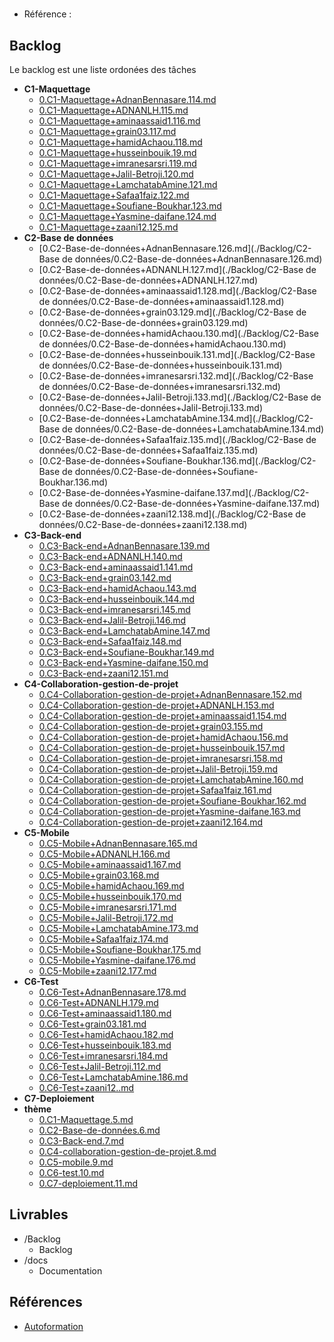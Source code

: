 #  

- Référence :   

 

## Backlog 

Le backlog est une liste ordonées des tâches 

- **C1-Maquettage** 
  - [0.C1-Maquettage+AdnanBennasare.114.md](./Backlog/C1-Maquettage/0.C1-Maquettage+AdnanBennasare.114.md) 
  - [0.C1-Maquettage+ADNANLH.115.md](./Backlog/C1-Maquettage/0.C1-Maquettage+ADNANLH.115.md) 
  - [0.C1-Maquettage+aminaassaid1.116.md](./Backlog/C1-Maquettage/0.C1-Maquettage+aminaassaid1.116.md) 
  - [0.C1-Maquettage+grain03.117.md](./Backlog/C1-Maquettage/0.C1-Maquettage+grain03.117.md) 
  - [0.C1-Maquettage+hamidAchaou.118.md](./Backlog/C1-Maquettage/0.C1-Maquettage+hamidAchaou.118.md) 
  - [0.C1-Maquettage+husseinbouik.19.md](./Backlog/C1-Maquettage/0.C1-Maquettage+husseinbouik.19.md) 
  - [0.C1-Maquettage+imranesarsri.119.md](./Backlog/C1-Maquettage/0.C1-Maquettage+imranesarsri.119.md) 
  - [0.C1-Maquettage+Jalil-Betroji.120.md](./Backlog/C1-Maquettage/0.C1-Maquettage+Jalil-Betroji.120.md) 
  - [0.C1-Maquettage+LamchatabAmine.121.md](./Backlog/C1-Maquettage/0.C1-Maquettage+LamchatabAmine.121.md) 
  - [0.C1-Maquettage+Safaa1faiz.122.md](./Backlog/C1-Maquettage/0.C1-Maquettage+Safaa1faiz.122.md) 
  - [0.C1-Maquettage+Soufiane-Boukhar.123.md](./Backlog/C1-Maquettage/0.C1-Maquettage+Soufiane-Boukhar.123.md) 
  - [0.C1-Maquettage+Yasmine-daifane.124.md](./Backlog/C1-Maquettage/0.C1-Maquettage+Yasmine-daifane.124.md) 
  - [0.C1-Maquettage+zaani12.125.md](./Backlog/C1-Maquettage/0.C1-Maquettage+zaani12.125.md) 
- **C2-Base de données** 
  - [0.C2-Base-de-données+AdnanBennasare.126.md](./Backlog/C2-Base de données/0.C2-Base-de-données+AdnanBennasare.126.md) 
  - [0.C2-Base-de-données+ADNANLH.127.md](./Backlog/C2-Base de données/0.C2-Base-de-données+ADNANLH.127.md) 
  - [0.C2-Base-de-données+aminaassaid1.128.md](./Backlog/C2-Base de données/0.C2-Base-de-données+aminaassaid1.128.md) 
  - [0.C2-Base-de-données+grain03.129.md](./Backlog/C2-Base de données/0.C2-Base-de-données+grain03.129.md) 
  - [0.C2-Base-de-données+hamidAchaou.130.md](./Backlog/C2-Base de données/0.C2-Base-de-données+hamidAchaou.130.md) 
  - [0.C2-Base-de-données+husseinbouik.131.md](./Backlog/C2-Base de données/0.C2-Base-de-données+husseinbouik.131.md) 
  - [0.C2-Base-de-données+imranesarsri.132.md](./Backlog/C2-Base de données/0.C2-Base-de-données+imranesarsri.132.md) 
  - [0.C2-Base-de-données+Jalil-Betroji.133.md](./Backlog/C2-Base de données/0.C2-Base-de-données+Jalil-Betroji.133.md) 
  - [0.C2-Base-de-données+LamchatabAmine.134.md](./Backlog/C2-Base de données/0.C2-Base-de-données+LamchatabAmine.134.md) 
  - [0.C2-Base-de-données+Safaa1faiz.135.md](./Backlog/C2-Base de données/0.C2-Base-de-données+Safaa1faiz.135.md) 
  - [0.C2-Base-de-données+Soufiane-Boukhar.136.md](./Backlog/C2-Base de données/0.C2-Base-de-données+Soufiane-Boukhar.136.md) 
  - [0.C2-Base-de-données+Yasmine-daifane.137.md](./Backlog/C2-Base de données/0.C2-Base-de-données+Yasmine-daifane.137.md) 
  - [0.C2-Base-de-données+zaani12.138.md](./Backlog/C2-Base de données/0.C2-Base-de-données+zaani12.138.md) 
- **C3-Back-end** 
  - [0.C3-Back-end+AdnanBennasare.139.md](./Backlog/C3-Back-end/0.C3-Back-end+AdnanBennasare.139.md) 
  - [0.C3-Back-end+ADNANLH.140.md](./Backlog/C3-Back-end/0.C3-Back-end+ADNANLH.140.md) 
  - [0.C3-Back-end+aminaassaid1.141.md](./Backlog/C3-Back-end/0.C3-Back-end+aminaassaid1.141.md) 
  - [0.C3-Back-end+grain03.142.md](./Backlog/C3-Back-end/0.C3-Back-end+grain03.142.md) 
  - [0.C3-Back-end+hamidAchaou.143.md](./Backlog/C3-Back-end/0.C3-Back-end+hamidAchaou.143.md) 
  - [0.C3-Back-end+husseinbouik.144.md](./Backlog/C3-Back-end/0.C3-Back-end+husseinbouik.144.md) 
  - [0.C3-Back-end+imranesarsri.145.md](./Backlog/C3-Back-end/0.C3-Back-end+imranesarsri.145.md) 
  - [0.C3-Back-end+Jalil-Betroji.146.md](./Backlog/C3-Back-end/0.C3-Back-end+Jalil-Betroji.146.md) 
  - [0.C3-Back-end+LamchatabAmine.147.md](./Backlog/C3-Back-end/0.C3-Back-end+LamchatabAmine.147.md) 
  - [0.C3-Back-end+Safaa1faiz.148.md](./Backlog/C3-Back-end/0.C3-Back-end+Safaa1faiz.148.md) 
  - [0.C3-Back-end+Soufiane-Boukhar.149.md](./Backlog/C3-Back-end/0.C3-Back-end+Soufiane-Boukhar.149.md) 
  - [0.C3-Back-end+Yasmine-daifane.150.md](./Backlog/C3-Back-end/0.C3-Back-end+Yasmine-daifane.150.md) 
  - [0.C3-Back-end+zaani12.151.md](./Backlog/C3-Back-end/0.C3-Back-end+zaani12.151.md) 
- **C4-Collaboration-gestion-de-projet** 
  - [0.C4-Collaboration-gestion-de-projet+AdnanBennasare.152.md](./Backlog/C4-Collaboration-gestion-de-projet/0.C4-Collaboration-gestion-de-projet+AdnanBennasare.152.md) 
  - [0.C4-Collaboration-gestion-de-projet+ADNANLH.153.md](./Backlog/C4-Collaboration-gestion-de-projet/0.C4-Collaboration-gestion-de-projet+ADNANLH.153.md) 
  - [0.C4-Collaboration-gestion-de-projet+aminaassaid1.154.md](./Backlog/C4-Collaboration-gestion-de-projet/0.C4-Collaboration-gestion-de-projet+aminaassaid1.154.md) 
  - [0.C4-Collaboration-gestion-de-projet+grain03.155.md](./Backlog/C4-Collaboration-gestion-de-projet/0.C4-Collaboration-gestion-de-projet+grain03.155.md) 
  - [0.C4-Collaboration-gestion-de-projet+hamidAchaou.156.md](./Backlog/C4-Collaboration-gestion-de-projet/0.C4-Collaboration-gestion-de-projet+hamidAchaou.156.md) 
  - [0.C4-Collaboration-gestion-de-projet+husseinbouik.157.md](./Backlog/C4-Collaboration-gestion-de-projet/0.C4-Collaboration-gestion-de-projet+husseinbouik.157.md) 
  - [0.C4-Collaboration-gestion-de-projet+imranesarsri.158.md](./Backlog/C4-Collaboration-gestion-de-projet/0.C4-Collaboration-gestion-de-projet+imranesarsri.158.md) 
  - [0.C4-Collaboration-gestion-de-projet+Jalil-Betroji.159.md](./Backlog/C4-Collaboration-gestion-de-projet/0.C4-Collaboration-gestion-de-projet+Jalil-Betroji.159.md) 
  - [0.C4-Collaboration-gestion-de-projet+LamchatabAmine.160.md](./Backlog/C4-Collaboration-gestion-de-projet/0.C4-Collaboration-gestion-de-projet+LamchatabAmine.160.md) 
  - [0.C4-Collaboration-gestion-de-projet+Safaa1faiz.161.md](./Backlog/C4-Collaboration-gestion-de-projet/0.C4-Collaboration-gestion-de-projet+Safaa1faiz.161.md) 
  - [0.C4-Collaboration-gestion-de-projet+Soufiane-Boukhar.162.md](./Backlog/C4-Collaboration-gestion-de-projet/0.C4-Collaboration-gestion-de-projet+Soufiane-Boukhar.162.md) 
  - [0.C4-Collaboration-gestion-de-projet+Yasmine-daifane.163.md](./Backlog/C4-Collaboration-gestion-de-projet/0.C4-Collaboration-gestion-de-projet+Yasmine-daifane.163.md) 
  - [0.C4-Collaboration-gestion-de-projet+zaani12.164.md](./Backlog/C4-Collaboration-gestion-de-projet/0.C4-Collaboration-gestion-de-projet+zaani12.164.md) 
- **C5-Mobile** 
  - [0.C5-Mobile+AdnanBennasare.165.md](./Backlog/C5-Mobile/0.C5-Mobile+AdnanBennasare.165.md) 
  - [0.C5-Mobile+ADNANLH.166.md](./Backlog/C5-Mobile/0.C5-Mobile+ADNANLH.166.md) 
  - [0.C5-Mobile+aminaassaid1.167.md](./Backlog/C5-Mobile/0.C5-Mobile+aminaassaid1.167.md) 
  - [0.C5-Mobile+grain03.168.md](./Backlog/C5-Mobile/0.C5-Mobile+grain03.168.md) 
  - [0.C5-Mobile+hamidAchaou.169.md](./Backlog/C5-Mobile/0.C5-Mobile+hamidAchaou.169.md) 
  - [0.C5-Mobile+husseinbouik.170.md](./Backlog/C5-Mobile/0.C5-Mobile+husseinbouik.170.md) 
  - [0.C5-Mobile+imranesarsri.171.md](./Backlog/C5-Mobile/0.C5-Mobile+imranesarsri.171.md) 
  - [0.C5-Mobile+Jalil-Betroji.172.md](./Backlog/C5-Mobile/0.C5-Mobile+Jalil-Betroji.172.md) 
  - [0.C5-Mobile+LamchatabAmine.173.md](./Backlog/C5-Mobile/0.C5-Mobile+LamchatabAmine.173.md) 
  - [0.C5-Mobile+Safaa1faiz.174.md](./Backlog/C5-Mobile/0.C5-Mobile+Safaa1faiz.174.md) 
  - [0.C5-Mobile+Soufiane-Boukhar.175.md](./Backlog/C5-Mobile/0.C5-Mobile+Soufiane-Boukhar.175.md) 
  - [0.C5-Mobile+Yasmine-daifane.176.md](./Backlog/C5-Mobile/0.C5-Mobile+Yasmine-daifane.176.md) 
  - [0.C5-Mobile+zaani12.177.md](./Backlog/C5-Mobile/0.C5-Mobile+zaani12.177.md) 
- **C6-Test** 
  - [0.C6-Test+AdnanBennasare.178.md](./Backlog/C6-Test/0.C6-Test+AdnanBennasare.178.md) 
  - [0.C6-Test+ADNANLH.179.md](./Backlog/C6-Test/0.C6-Test+ADNANLH.179.md) 
  - [0.C6-Test+aminaassaid1.180.md](./Backlog/C6-Test/0.C6-Test+aminaassaid1.180.md) 
  - [0.C6-Test+grain03.181.md](./Backlog/C6-Test/0.C6-Test+grain03.181.md) 
  - [0.C6-Test+hamidAchaou.182.md](./Backlog/C6-Test/0.C6-Test+hamidAchaou.182.md) 
  - [0.C6-Test+husseinbouik.183.md](./Backlog/C6-Test/0.C6-Test+husseinbouik.183.md) 
  - [0.C6-Test+imranesarsri.184.md](./Backlog/C6-Test/0.C6-Test+imranesarsri.184.md) 
  - [0.C6-Test+Jalil-Betroji.112.md](./Backlog/C6-Test/0.C6-Test+Jalil-Betroji.112.md) 
  - [0.C6-Test+LamchatabAmine.186.md](./Backlog/C6-Test/0.C6-Test+LamchatabAmine.186.md) 
  - [0.C6-Test+zaani12..md](./Backlog/C6-Test/0.C6-Test+zaani12..md) 
- **C7-Deploiement** 
- **thème** 
  - [0.C1-Maquettage.5.md](./Backlog/thème/0.C1-Maquettage.5.md) 
  - [0.C2-Base-de-données.6.md](./Backlog/thème/0.C2-Base-de-données.6.md) 
  - [0.C3-Back-end.7.md](./Backlog/thème/0.C3-Back-end.7.md) 
  - [0.C4-collaboration-gestion-de-projet.8.md](./Backlog/thème/0.C4-collaboration-gestion-de-projet.8.md) 
  - [0.C5-mobile.9.md](./Backlog/thème/0.C5-mobile.9.md) 
  - [0.C6-test.10.md](./Backlog/thème/0.C6-test.10.md) 
  - [0.C7-deploiement.11.md](./Backlog/thème/0.C7-deploiement.11.md) 
## Livrables 

 

- /Backlog 
  - Backlog 
- /docs 
  - Documentation 
## Références 

 

- [Autoformation](#) 

